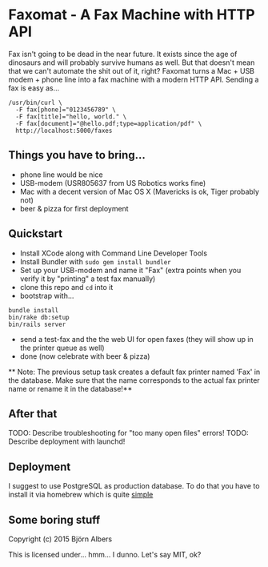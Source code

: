 # Faxomat - A Fax Machine with HTTP API

Fax isn't going to be dead in the near future.
It exists since the age of dinosaurs and will probably survive humans as well.
But that doesn't mean that we can't automate the shit out of it, right?
Faxomat turns a Mac + USB modem + phone line into a fax machine with a modern
HTTP API.
Sending a fax is easy as...

```
/usr/bin/curl \
  -F fax[phone]="0123456789" \
  -F fax[title]="hello, world." \
  -F fax[document]="@hello.pdf;type=application/pdf" \
  http://localhost:5000/faxes
```


## Things you have to bring...

- phone line would be nice
- USB-modem (USR805637 from US Robotics works fine)
- Mac with a decent version of Mac OS X (Mavericks is ok, Tiger probably not)
- beer & pizza for first deployment


## Quickstart

- Install XCode along with Command Line Developer Tools
- Install Bundler with `sudo gem install bundler`
- Set up your USB-modem and name it "Fax" (extra points when you verify it
  by "printing" a test fax manually)
- clone this repo and `cd` into it
- bootstrap with...

```
bundle install
bin/rake db:setup
bin/rails server
```

- send a test-fax and the the web UI for open faxes (they will show up in the
  printer queue as well)
- done (now celebrate with beer & pizza)

** Note: The previous setup task creates a default fax printer named 'Fax' in the database.
Make sure that the name corresponds to the actual fax printer name or rename it in the database!**

## After that

TODO: Describe troubleshooting for "too many open files" errors!
TODO: Describe deployment with launchd!


## Deployment

I suggest to use PostgreSQL as production database.
To do that you have to install it via homebrew which is quite [simple](http://exponential.io/blog/2015/02/21/install-postgresql-on-mac-os-x-via-brew/)


## Some boring stuff

Copyright (c) 2015 Björn Albers

This is licensed under... hmm... I dunno. Let's say MIT, ok?
